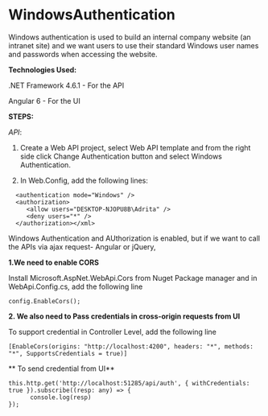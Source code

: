 # WindowsAuthentication
Windows authentication is used to build an internal company website (an intranet site) and we want users to use their standard Windows user names and passwords when accessing the website.

**Technologies Used:**

.NET Framework 4.6.1 - For the API

Angular 6 - For the UI


**STEPS:**

_API_:

1.  Create a Web API project, select Web API template and from the right side click Change Authentication button and select Windows Authentication.

2. In Web.Config, add the following lines:

 ```
   <authentication mode="Windows" />
   <authorization>
      <allow users="DESKTOP-NJOPU8B\Adrita" />
      <deny users="*" />
   </authorization></xml>
 
 ```

Windows Authentication and AUthorization is enabled, but if we want to call the APIs via ajax request- Angular or jQuery,

**1.We need to enable CORS**

Install Microsoft.AspNet.WebApi.Cors from Nuget Package manager and in WebApi.Config.cs, add the following line

```
config.EnableCors();
```

**2. We also need to Pass credentials in cross-origin requests from UI**

To support credential in Controller Level, add the following line

```
[EnableCors(origins: "http://localhost:4200", headers: "*", methods: "*", SupportsCredentials = true)]
```

** To send credential from UI**

```
this.http.get('http://localhost:51285/api/auth', { withCredentials: true }).subscribe((resp: any) => {
      console.log(resp)
});
```
